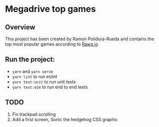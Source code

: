 # Megadrive top games

## Overview

This project has been created by Ramon Polidura-Rueda and contains the top most popular games according to [Rawg.io](https://rawg.io/)

## Run the project:

- `yarn` and `yarn serve`
- `yarn lint` to run eslint
- `yarn test:unit` to run unit tests
- `yarn test:e2e` to run end to end tests

## TODO

1. Fix trackpad scrolling
2. Add a first screen, Sonic the hedgehog CSS graphic
